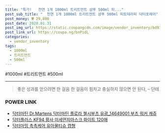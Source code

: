 ```yaml
--- 
title: "특가!   천연 1개 1000ml 트리트먼트 샴푸 500ml 피..." 
post_sub_title: "  천연 1개 1000ml 트리트먼트 샴푸 500ml 피토테라피 닥터포헤어" 
post_money: ₩ 29,800 
post_date: 2020.01.31 
post_img_url: https://static.coupangcdn.com/image/vendor_inventory/bd93/0c841dfe17eb23834aac5c44458aeb4298085d7e78665a4e052434dbdea6.jpg 
post_link_url: https://coupa.ng/bnPidL 
categories: 
  - vendor_inventory 
tags: 
  - 1000ml 
  - 트리트먼트 
  - 500ml 
--- 
```

  #1000ml #트리트먼트 #500ml 
<hr> 

> 좋은 성과를 얻으려면 한 걸음 한 걸음이 힘차고 충실하지 않으면 안 된다, – 단테 


### POWER LINK

* <a href="https://blog.naver.com/fasyy4321/221784881468" target="_blank">닥터마틴 Dr.Martens 닥터마틴 플로라 첼시부츠 유광_14649001 부츠 워커 캐쥬</a>
* <a href="https://blog.naver.com/fasyy4321/221790815421" target="_blank">닥터플러스 KF94 황사 미세먼지마스크 화이트 120매</a>
* <a href="https://blog.naver.com/fasyy4321/221788967843" target="_blank">닥터마밍 촉촉케어 유아물티슈 캡형</a>

